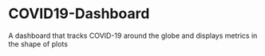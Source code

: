 # COVID19-Dashboard
A dashboard that tracks COVID-19 around the globe and displays metrics in the shape of plots
